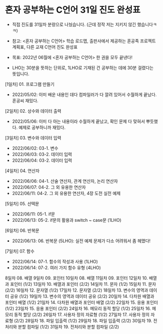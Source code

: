 # 혼자 공부하는 C언어 31일 진도 완성표
- 직접 진도를 31일차 분량으로 나눴습니다. (근데 정작 저는 지키지 않긴 했습니다ㅋㅋ)
- 참고: <혼자 공부하는 C언어> 학습 로드맵, 출판사에서 제공하는 혼공족 프로젝트 계획표, 다른 교재 C언어 진도 완성표 

- 목표: 2022년 06월에 <혼자 공부하는 C언어> 한 권을 모두 끝낸다!

- LHO는 30분을 뜻하는 단위로, 1LHO로 기재된 건 공부하는 데에 30분 걸렸다는 뜻입니다.

[1일차] 01. 프로그램 만들기
- 2022/05/02: 이미 배운 내용인 데다 컴파일러가 다 깔려 있어서 수월하게 끝났다. 혼공씨 재밌다.

[2일차] 02. 상수와 데이터 출력
- 2022/05/06: 이미 다 아는 내용이라 수월하게 끝났고, 확인 문제 다 맞혀서 뿌듯했다. 예제로 공부하니까 재밌다.

[3일차]	03. 변수와 데이터 입력
- 2022/06/02: 03-1. 변수
- 2022/06/03: 03-2. 데이터 입력
- 2022/06/04: 03-2. 데이터 입력

[4일차] 04. 연산자
- 2022/06/06: 04-1. 산술 연산자, 관계 연산자, 논리 연산자
- 2022/06/07: 04-2. 그 외 유용한 연산자
- 2022/06/11: 04-2. 그 외 유용한 연산자, 4장 도전 실전 예제

[5일차]	05. 선택문
- 2022/06/11: 05-1. if문
- 2022/06/13: 05-2. if문의 활용과 switch ~ case문 (1LHO)

[6일차]	06. 반복문
- 2022/06/13: 06. 반복문 (5LHO): 실전 예제 문제가 다소 어려워서 좀 헤맸다!

[7일차]	07. 함수
- 2022/06/14: 07-1. 함수의 작성과 사용 (1LHO)
- 2022/06/14: 07-2. 여러 가지 함수 유형 (4LHO)

8일차	08. 배열
9일차	09. 포인터
10일차	08. 배열
11일차	09. 포인터
12일차	10. 배열과 포인터 (1/2)
13일차	10. 배열과 포인터 (2/2)
14일차	11. 문자 (1/2)
15일차	11. 문자 (2/2)
16일차	12. 문자열 (1/2)
17일차	12. 문자열 (2/2)
18일차	13. 변수의 영역과 데이터 공유 (1/2)
19일차	13. 변수의 영역과 데이터 공유 (2/2)
20일차	14. 다차원 배열과 포인터 배열 (1/2)
21일차	14. 다차원 배열과 포인터 배열 (2/2)
22일차	15. 응용 포인터 (1/2)
23일차	15. 응용 포인터 (2/2)
24일차	16. 메모리 동적 할당 (1/2)
25일차	16. 메모리 동적 할당 (2/2)
26일차	17. 사용자 정의 자료형 (1/2)
27일차	17. 사용자 정의 자료형 (2/2)
28일차	18. 파일 입출력 (1/2)
29일차	18. 파일 입출력 (2/2)
30일차	19. 전처리와 분할 컴파일 (1/2)
31일차	19. 전처리와 분할 컴파일 (2/2)
